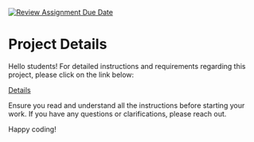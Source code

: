[![Review Assignment Due Date](https://classroom.github.com/assets/deadline-readme-button-22041afd0340ce965d47ae6ef1cefeee28c7c493a6346c4f15d667ab976d596c.svg)](https://classroom.github.com/a/7FE8LJHJ)
# Project Details

Hello students! For detailed instructions and requirements regarding this project, please click on the link below:

[Details](https://gvsu-cis371.github.io/projects/1.html)

Ensure you read and understand all the instructions before starting your work. If you have any questions or clarifications, please reach out.

Happy coding!
